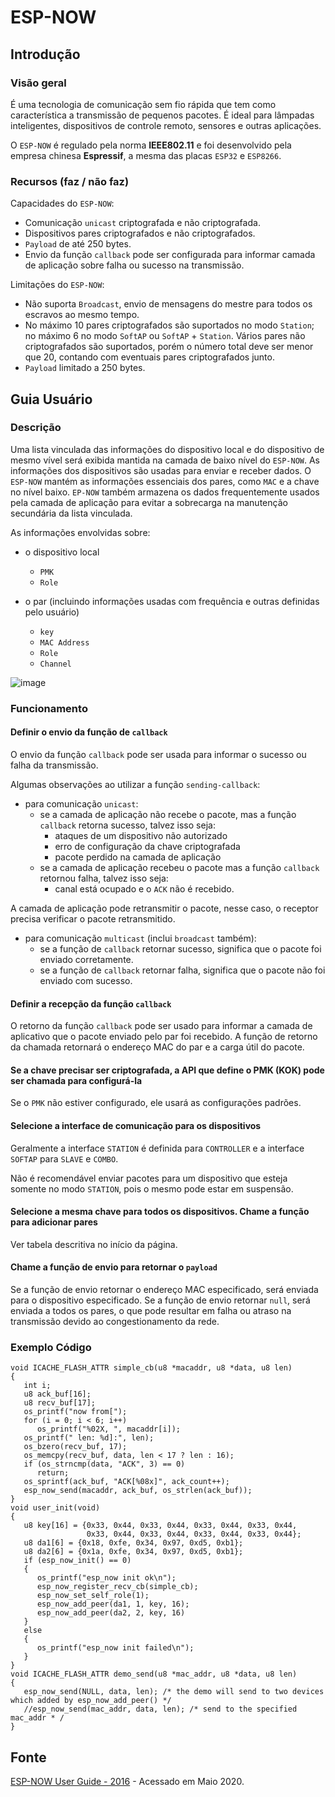 # ESP-NOW

## Introdução

### Visão geral

É uma tecnologia de comunicação sem fio rápida que tem como característica a transmissão de pequenos pacotes. É ideal para lâmpadas inteligentes, dispositivos de controle remoto, sensores e outras aplicações.

O `ESP-NOW` é regulado pela norma **IEEE802.11** e foi desenvolvido pela empresa chinesa **Espressif**, a mesma das placas `ESP32` e `ESP8266`.

### Recursos (faz / não faz)

Capacidades do `ESP-NOW`:

- Comunicação `unicast` criptografada e não criptografada.
- Dispositivos pares criptografados e não criptografados.
- `Payload` de até 250 bytes.
- Envio da função `callback` pode ser configurada para informar camada de aplicação sobre falha ou sucesso na transmissão.

Limitações do `ESP-NOW`:

- Não suporta `Broadcast`, envio de mensagens do mestre para todos os escravos ao mesmo tempo.
- No máximo 10 pares criptografados são suportados no modo `Station`; no máximo 6 no modo `SoftAP` ou `SoftAP` + `Station`. Vários pares não criptografados são suportados, porém o número total deve ser menor que 20, contando com eventuais pares criptografados junto.
- `Payload` limitado a 250 bytes.

## Guia Usuário

### Descrição

Uma lista vinculada das informações do dispositivo local e do dispositivo de mesmo vível será exibida mantida na camada de baixo nível do `ESP-NOW`. As informações dos dispositivos são usadas para enviar e receber dados. O `ESP-NOW` mantém as informações essenciais dos pares, como `MAC` e a chave no nível baixo. `EP-NOW` também armazena os dados frequentemente usados pela camada de aplicação para evitar a sobrecarga na manutenção secundária da lista vinculada.

As informações envolvidas sobre:

- o dispositivo local
  - `PMK`
  - `Role`
  
- o par (incluindo informações usadas com frequência e outras definidas pelo usuário)
  - `key`
  - `MAC Address`
  - `Role`
  - `Channel`

![image](https://user-images.githubusercontent.com/22710963/79470613-031b3680-7fd8-11ea-9071-79c3063639b2.png)

### Funcionamento

#### Definir o envio da função de `callback`
  
O envio da função `callback` pode ser usada para informar o sucesso ou falha da transmissão.

Algumas observações ao utilizar a função `sending-callback`:

- para comunicação `unicast`:
  - se a camada de aplicação não recebe o pacote, mas a função `callback` retorna sucesso, talvez isso seja:
    - ataques de um dispositivo não autorizado
    - erro de configuração da chave criptografada
    - pacote perdido na camada de aplicação
  - se a camada de aplicação recebeu o pacote mas a função `callback` retornou falha, talvez isso seja:
    - canal está ocupado e o `ACK` não é recebido.
  
A camada de aplicação pode retransmitir o pacote, nesse caso, o receptor precisa verificar o pacote retransmitido.

- para comunicação `multicast` (inclui `broadcast` também):
  - se a função de `callback` retornar sucesso, significa que o pacote foi enviado corretamente.
  - se a função de `callback` retornar falha, significa que o pacote não foi enviado com sucesso.
  
#### Definir a recepção da função `callback`

O retorno da função `callback` pode ser usado para informar a camada de aplicativo que o pacote enviado pelo par foi recebido. A função de retorno da chamada retornará o endereço MAC do par e a carga útil do pacote.

#### Se a chave precisar ser criptografada, a API que define o PMK (KOK) pode ser chamada para configurá-la

Se o `PMK` não estiver configurado, ele usará as configurações padrões.

#### Selecione a interface de comunicação para os dispositivos

Geralmente a interface `STATION` é definida para `CONTROLLER` e a interface `SOFTAP` para `SLAVE` e `COMBO`.

Não é recomendável enviar pacotes para um dispositivo que esteja somente no modo `STATION`, pois o mesmo pode estar em suspensão.

#### Selecione a mesma chave para todos os dispositivos. Chame a função para adicionar pares

Ver tabela descritiva no início da página.

#### Chame a função de envio para retornar o `payload`

Se a função de envio retornar o endereço MAC especificado, será enviada para o dispositivo especificado. Se a função de envio retornar `null`, será enviada a todos os pares, o que pode resultar em falha ou atraso na transmissão devido ao congestionamento da rede.

### Exemplo Código

```
void ICACHE_FLASH_ATTR simple_cb(u8 *macaddr, u8 *data, u8 len)
{
   int i;
   u8 ack_buf[16];
   u8 recv_buf[17];
   os_printf("now from[");
   for (i = 0; i < 6; i++)
      os_printf("%02X, ", macaddr[i]);
   os_printf(" len: %d]:", len);
   os_bzero(recv_buf, 17);
   os_memcpy(recv_buf, data, len < 17 ? len : 16);
   if (os_strncmp(data, "ACK", 3) == 0)
      return;
   os_sprintf(ack_buf, "ACK[%08x]", ack_count++);
   esp_now_send(macaddr, ack_buf, os_strlen(ack_buf));
}
void user_init(void)
{
   u8 key[16] = {0x33, 0x44, 0x33, 0x44, 0x33, 0x44, 0x33, 0x44,
                 0x33, 0x44, 0x33, 0x44, 0x33, 0x44, 0x33, 0x44};
   u8 da1[6] = {0x18, 0xfe, 0x34, 0x97, 0xd5, 0xb1};
   u8 da2[6] = {0x1a, 0xfe, 0x34, 0x97, 0xd5, 0xb1};
   if (esp_now_init() == 0)
   {
      os_printf("esp_now init ok\n");
      esp_now_register_recv_cb(simple_cb);
      esp_now_set_self_role(1);
      esp_now_add_peer(da1, 1, key, 16);
      esp_now_add_peer(da2, 2, key, 16)
   }
   else
   {
      os_printf("esp_now init failed\n");
   }
}
void ICACHE_FLASH_ATTR demo_send(u8 *mac_addr, u8 *data, u8 len)
{
   esp_now_send(NULL, data, len); /* the demo will send to two devices which added by esp_now_add_peer() */
   //esp_now_send(mac_addr, data, len); /* send to the specified mac_addr * /
}
```

## Fonte

[ESP-NOW User Guide - 2016](https://www.espressif.com/sites/default/files/documentation/esp-now_user_guide_en.pdf) - Acessado em Maio 2020.
